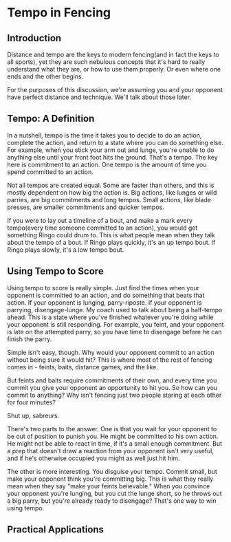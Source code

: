 # Tempo in Fencing

## Introduction
Distance and tempo are the keys to modern fencing(and in fact the keys to all sports), yet they are such nebulous concepts that it's hard to really understand what they are, or how to use them properly.  Or even where one ends and the other begins.

For the purposes of this discussion, we're assuming you and your opponent have perfect distance and technique.  We'll talk about those later.

## Tempo: A Definition
In a nutshell, tempo is the time it takes you to decide to do an action, complete the action, and return to a state where you can do something else.  For example, when you stick your arm out and lunge, you're unable to do anything else until your front foot hits the ground.  That's a tempo.  The key here is commitment to an action.  One tempo is the amount of time you spend committed to an action.

Not all tempos are created equal.  Some are faster than others, and this is mostly dependent on how big the action is.  Big actions, like lunges or wild parries, are big commitments and long tempos.  Small actions, like blade presses, are smaller commitments and quicker tempos.

If you were to lay out a timeline of a bout, and make a mark every tempo(every time someone committed to an action), you would get something Ringo could drum to.  This is what people mean when they talk about the tempo of a bout.  If Ringo plays quickly, it's an up tempo bout.  If Ringo plays slowly, it's a low tempo bout.

## Using Tempo to Score
Using tempo to score is really simple.  Just find the times when your opponent is committed to an action, and do something that beats that action.  If your opponent is lunging, parry-riposte.  If your opponent is parrying, disengage-lunge.  My coach used to talk about being a half-tempo ahead.  This is a state where you've finished whatever you're doing while your opponent is still responding.  For example, you feint, and your opponent is late on the attempted parry, so you have time to disengage before he can finish the parry.

Simple isn't easy, though.  Why would your opponent commit to an action without being sure it would hit?  This is where most of the rest of fencing comes in - feints, baits, distance games, and the like.

But feints and baits require commitments of their own, and every time you commit you give your opponent an opportunity to hit you.  So how can you commit to anything?  Why isn't fencing just two people staring at each other for four minutes?

Shut up, sabreurs.

There's two parts to the answer.  One is that you wait for your opponent to be out of  position to punish you.  He might be committed to his own action.  He might not be able to react in time, if it's a small enough  commitment.  But a prep that doesn't draw a reaction from your opponent isn't very useful, and if he's otherwise occupied you might as well just hit him.

The other is more interesting.  You disguise your tempo.  Commit small, but make your opponent think you're committing big.  This is what they really mean when they say "make your feints believable."  When you convince your opponent you're lunging, but you cut the lunge short, so he throws out a big parry, but you're already ready to disengage?  That's one way to win using tempo.

## Practical Applications
